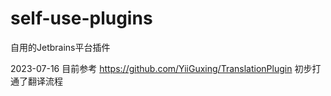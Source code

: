 # self-use-plugins
自用的Jetbrains平台插件

2023-07-16
目前参考 https://github.com/YiiGuxing/TranslationPlugin 初步打通了翻译流程
